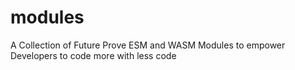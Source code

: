 # modules
A Collection of Future Prove ESM and WASM Modules to empower Developers to code more with less code
